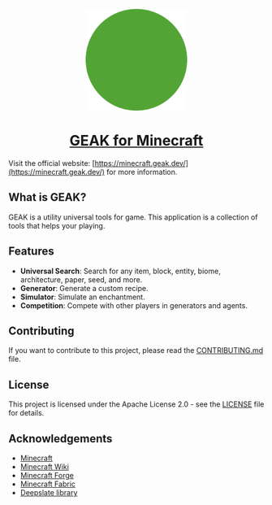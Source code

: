 <p align="center">
  <img src="https://github.com/kage1020/geak/raw/refs/heads/main/src/app/icon.svg" width="200" height="200">
</p>

<h1 align="center">
  <a href="https://minecraft.geak.dev/">GEAK for Minecraft</a>
</h1>

Visit the official website: [https://minecraft.geak.dev/](https://minecraft.geak.dev/) for more information.

## What is GEAK?

GEAK is a utility universal tools for game. This application is a collection of tools that helps your playing.

## Features

- **Universal Search**: Search for any item, block, entity, biome, architecture, paper, seed, and more.
- **Generator**: Generate a custom recipe.
- **Simulator**: Simulate an enchantment.
- **Competition**: Compete with other players in generators and agents.

## Contributing

If you want to contribute to this project, please read the [CONTRIBUTING.md](https://github.com/kage1020/geak/blob/main/CONTRIBUTING.md) file.

## License

This project is licensed under the Apache License 2.0 - see the [LICENSE](https://github.com/kage1020/geak/blob/main/LICENSE) file for details.

## Acknowledgements

- [Minecraft](https://www.minecraft.net/)
- [Minecraft Wiki](https://minecraft.fandom.com/wiki/Minecraft_Wiki)
- [Minecraft Forge](https://files.minecraftforge.net/)
- [Minecraft Fabric](https://fabricmc.net/)
- [Deepslate library](https://github.com/misode/deepslate)
